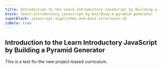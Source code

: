 ```yaml
---
title: Introduction to the Learn Introductory JavaScript by Building a Pyramid Generator
block: learn-introductory-javascript-by-building-a-pyramid-generator
superBlock: javascript-algorithms-and-data-structures-v8
isBeta: true
---
```


## Introduction to the Learn Introductory JavaScript by Building a Pyramid Generator

This is a test for the new project-based curriculum.
